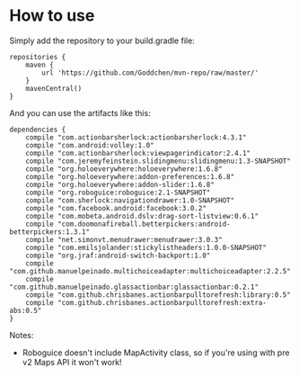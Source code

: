 How to use
========

Simply add the repository to your build.gradle file:

    repositories {
        maven {
            url 'https://github.com/Goddchen/mvn-repo/raw/master/'
        }
        mavenCentral()
    }

And you can use the artifacts like this:

    dependencies {
        compile "com.actionbarsherlock:actionbarsherlock:4.3.1"
        compile "com.android:volley:1.0"
        compile "com.actionbarsherlock:viewpagerindicator:2.4.1"
        compile "com.jeremyfeinstein.slidingmenu:slidingmenu:1.3-SNAPSHOT"
        compile "org.holoeverywhere:holoeverywhere:1.6.8"
        compile "org.holoeverywhere:addon-preferences:1.6.8"
        compile "org.holoeverywhere:addon-slider:1.6.8"
        compile "org.roboguice:roboguice:2.1-SNAPSHOT"
        compile "com.sherlock:navigationdrawer:1.0-SNAPSHOT"
        compile "com.facebook.android:facebook:3.0.2"
        compile "com.mobeta.android.dslv:drag-sort-listview:0.6.1"
        compile "com.doomonafireball.betterpickers:android-betterpickers:1.3.1"
        compile "net.simonvt.menudrawer:menudrawer:3.0.3"
        compile "com.emilsjolander:stickylistheaders:1.0.0-SNAPSHOT"
        compile "org.jraf:android-switch-backport:1.0"
        compile "com.github.manuelpeinado.multichoiceadapter:multichoiceadapter:2.2.5"
        compile "com.github.manuelpeinado.glassactionbar:glassactionbar:0.2.1"
        compile "com.github.chrisbanes.actionbarpulltorefresh:library:0.5"
        compile "com.github.chrisbanes.actionbarpulltorefresh:extra-abs:0.5"
    }

Notes:

- Roboguice doesn't include MapActivity class, so if you're using with pre v2 Maps API it won't work!
